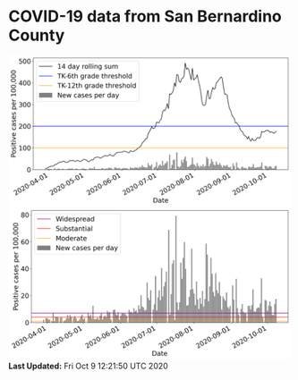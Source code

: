 # COVID-19 data from San Bernardino County
![image1](plots/graph.png)
![image2](plots/classification.png)
**Last Updated:** Fri Oct  9 12:21:50 UTC 2020